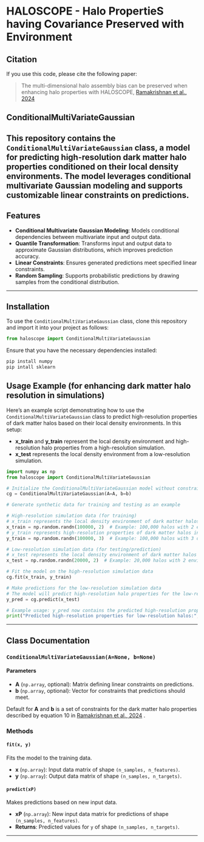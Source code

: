 
# HALOSCOPE - Halo PropertieS having Covariance Preserved with Environment

## Citation

If you use this code, please cite the following paper:

> The multi-dimensional halo assembly bias can be preserved when enhancing halo properties with HALOSCOPE, [Ramakrishnan et al., 2024](https://arxiv.org/abs/2410.07361)

## ConditionalMultiVariateGaussian
This repository contains the `ConditionalMultiVariateGaussian` class, a model for predicting high-resolution dark matter halo properties conditioned on their local density environments. The model leverages conditional multivariate Gaussian modeling and supports customizable linear constraints on predictions. 
---

## Features
- **Conditional Multivariate Gaussian Modeling**: Models conditional dependencies between multivariate input and output data.
- **Quantile Transformation**: Transforms input and output data to approximate Gaussian distributions, which improves prediction accuracy.
- **Linear Constraints**: Ensures generated predictions meet specified linear constraints.
- **Random Sampling**: Supports probabilistic predictions by drawing samples from the conditional distribution.


---

## Installation

To use the `ConditionalMultiVariateGaussian` class, clone this repository and import it into your project as follows:
```python
from haloscope import ConditionalMultiVariateGaussian
```

Ensure that you have the necessary dependencies installed:
```bash
pip install numpy
pip intall sklearn
```

## Usage Example (for enhancing dark matter halo resolution in simulations)

Here’s an example script demonstrating how to use the `ConditionalMultiVariateGaussian` class to predict high-resolution properties of dark matter halos based on their local density environments. In this setup:
- **x_train** and **y_train** represent the local density environment and high-resolution halo properties from a high-resolution simulation.
- **x_test** represents the local density environment from a low-resolution simulation.

```python
import numpy as np
from haloscope import ConditionalMultiVariateGaussian 

# Initialize the ConditionalMultiVariateGaussian model without constraints
cg = ConditionalMultiVariateGaussian(A=A, b=b)

# Generate synthetic data for training and testing as an example

# High-resolution simulation data (for training)
# x_train represents the local density environment of dark matter halos in the high-res simulation
x_train = np.random.randn(100000, 2)  # Example: 100,000 halos with 2 environmental properties
# y_train represents high-resolution properties of dark matter halos in the high-res simulation
y_train = np.random.randn(100000, 3)  # Example: 100,000 halos with 3 detailed properties

# Low-resolution simulation data (for testing/prediction)
# x_test represents the local density environment of dark matter halos in the low-res simulation
x_test = np.random.randn(20000, 2)  # Example: 20,000 halos with 2 environmental properties

# Fit the model on the high-resolution simulation data
cg.fit(x_train, y_train)

# Make predictions for the low-resolution simulation data
# The model will predict high-resolution halo properties for the low-res environment
y_pred = cg.predict(x_test)

# Example usage: y_pred now contains the predicted high-resolution properties of the halos in the low-res simulation
print("Predicted high-resolution properties for low-resolution halos:", y_pred)
```

---

## Class Documentation

### `ConditionalMultiVariateGaussian(A=None, b=None)`

#### Parameters
- **A** (`np.array`, optional): Matrix defining linear constraints on predictions. 
- **b** (`np.array`, optional): Vector for constraints that predictions should meet. 

Default for **A** and **b** is a set of constraints for the dark matter halo properties described by equation 10 in [Ramakrishnan et al., 2024](https://arxiv.org/abs/2410.07361) .

### Methods

#### `fit(x, y)`
Fits the model to the training data.

- **x** (`np.array`): Input data matrix of shape `(n_samples, n_features)`.
- **y** (`np.array`): Output data matrix of shape `(n_samples, n_targets)`.

#### `predict(xP)`
Makes predictions based on new input data.

- **xP** (`np.array`): New input data matrix for predictions of shape `(n_samples, n_features)`.
- **Returns**: Predicted values for `y` of shape `(n_samples, n_targets)`.

---
